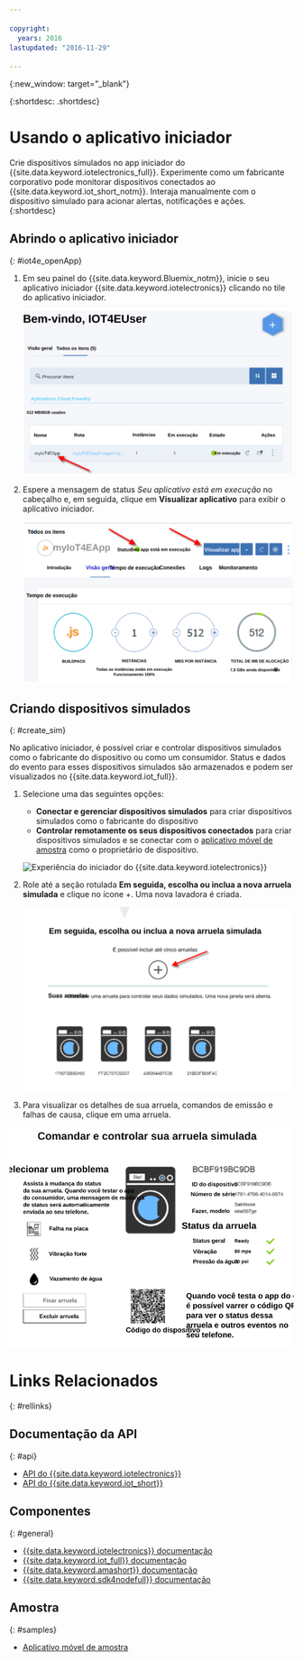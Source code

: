 ```yaml
---

copyright:
  years: 2016
lastupdated: "2016-11-29"

---
```


{:new_window: target="\_blank"}

{:shortdesc: .shortdesc}


# Usando o aplicativo iniciador
Crie dispositivos simulados no app iniciador do {{site.data.keyword.iotelectronics_full}}. Experimente como um fabricante corporativo pode monitorar dispositivos conectados ao {{site.data.keyword.iot_short_notm}}. Interaja manualmente com o dispositivo simulado para acionar alertas, notificações e ações.
{:shortdesc}


## Abrindo o aplicativo iniciador
{: #iot4e_openApp}

1. Em seu painel do {{site.data.keyword.Bluemix_notm}}, inicie o seu aplicativo iniciador {{site.data.keyword.iotelectronics}} clicando no tile do aplicativo iniciador.

    ![{{site.data.keyword.iotelectronics}} no painel.](images/IoT4E_bm_dashboard.svg "{{site.data.keyword.iotelectronics}} no painel")

2. Espere a mensagem de status *Seu aplicativo está em execução* no cabeçalho e, em seguida, clique em **Visualizar aplicativo** para exibir o aplicativo iniciador.  

    ![App de visualização do {{site.data.keyword.iotelectronics}}.](images/IoT4E_view_app.svg "App de visualização do {{site.data.keyword.iotelectronics}}")

## Criando dispositivos simulados
{: #create_sim}

No aplicativo iniciador, é possível criar e controlar dispositivos simulados como o fabricante do dispositivo ou como um consumidor. Status e dados do evento para esses dispositivos simulados são
armazenados e podem ser visualizados no {{site.data.keyword.iot_full}}.

1. Selecione uma das seguintes opções:
    - **Conectar e gerenciar dispositivos simulados** para criar dispositivos simulados como o fabricante do dispositivo
    - **Controlar remotamente os seus dispositivos conectados** para criar dispositivos simulados e se conectar com o [aplicativo móvel
de amostra](iotelectronics_config_mobile.html) como o proprietário de dispositivo.

    ![Experiência do
iniciador do {{site.data.keyword.iotelectronics}}](images/IoT4E_remotely_option.svg "Experiência do iniciador do {{site.data.keyword.iotelectronics}}")

2. Role até a seção rotulada **Em seguida, escolha ou inclua a nova arruela simulada** e clique no ícone +. Uma nova lavadora é criada.

    ![Incluindo uma arruela.](images/IoT4E_add_washer.svg "Adding a washer")

3. Para visualizar os detalhes de sua arruela, comandos de emissão e falhas de causa, clique em uma arruela.

  ![Detalhes de status da arruela.](images/IoT4E_washer_control.svg "Washer status details")


# Links Relacionados
{: #rellinks}

## Documentação da API
{: #api}
* [API do {{site.data.keyword.iotelectronics}}](http://ibmiotforelectronics.mybluemix.net/public/iot4eregistrationapi.html)
* [API do {{site.data.keyword.iot_short}}](https://developer.ibm.com/iotfoundation/recipes/api-documentation/)


## Componentes
{: #general}

* [{{site.data.keyword.iotelectronics}} documentação](iotelectronics_overview.html)
* [{{site.data.keyword.iot_full}} documentação](https://console.ng.bluemix.net/docs/services/IoT/index.html)
*  [{{site.data.keyword.amashort}} documentação](https://console.ng.bluemix.net/docs/services/mobileaccess/overview.html)
* [{{site.data.keyword.sdk4nodefull}} documentação](https://console.ng.bluemix.net/docs/runtimes/nodejs/index.html#nodejs_runtime)

## Amostra
{: #samples}
* [Aplicativo móvel de
amostra](https://console.ng.bluemix.net/docs/starters/IotElectronics/iotelectronics_config_mobile.html)
